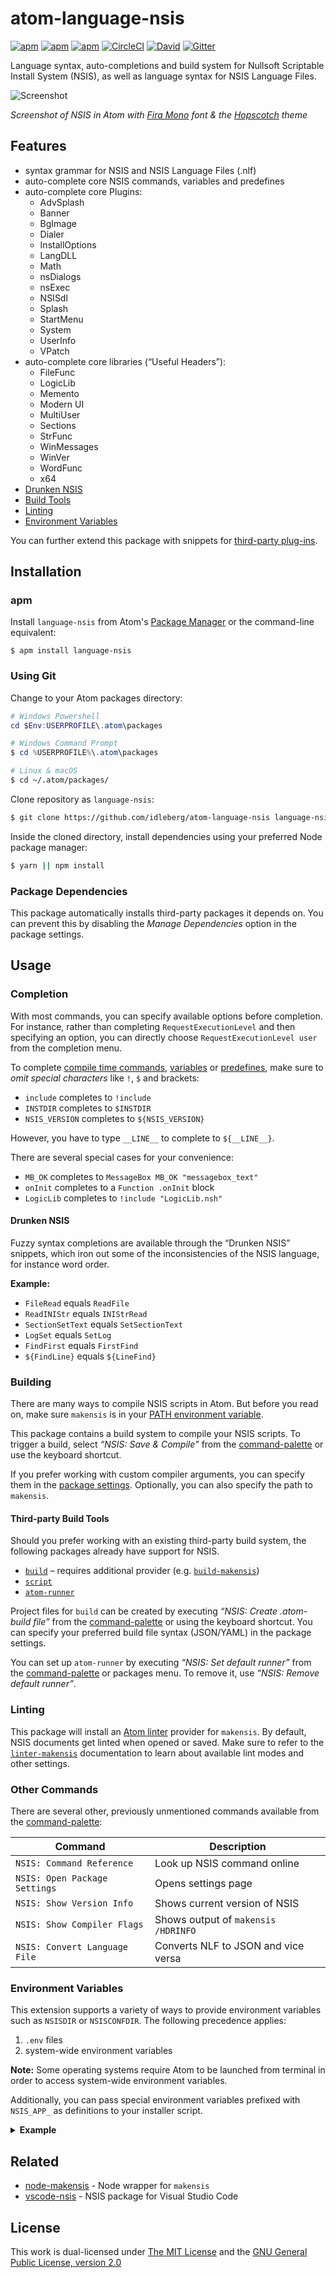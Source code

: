 # atom-language-nsis

[![apm](https://flat.badgen.net/apm/license/language-nsis)](https://atom.io/packages/language-nsis)
[![apm](https://flat.badgen.net/apm/v/language-nsis)](https://atom.io/packages/language-nsis)
[![apm](https://flat.badgen.net/apm/dl/language-nsis)](https://atom.io/packages/language-nsis)
[![CircleCI](https://flat.badgen.net/circleci/github/idleberg/atom-language-nsis)](https://circleci.com/gh/idleberg/atom-language-nsis)
[![David](https://flat.badgen.net/david/dep/idleberg/atom-language-nsis)](https://david-dm.org/idleberg/atom-language-nsis)
[![Gitter](https://flat.badgen.net/badge/chat/on%20gitter/ff69b4)](https://gitter.im/NSIS-Dev/Atom)

Language syntax, auto-completions and build system for Nullsoft Scriptable Install System (NSIS), as well as language syntax for NSIS Language Files.

![Screenshot](https://raw.github.com/idleberg/atom-language-nsis/master/screenshot.gif)

*Screenshot of NSIS in Atom with [Fira Mono](http://mozilla.github.io/Fira/) font & the [Hopscotch](https://atom.io/themes/hopscotch) theme*

## Features

* syntax grammar for NSIS and NSIS Language Files (.nlf)
* auto-complete core NSIS commands, variables and predefines
* auto-complete core Plugins:
    * AdvSplash
    * Banner
    * BgImage
    * Dialer
    * InstallOptions
    * LangDLL
    * Math
    * nsDialogs
    * nsExec
    * NSISdl
    * Splash
    * StartMenu
    * System
    * UserInfo
    * VPatch
* auto-complete core libraries (“Useful Headers”):
    * FileFunc
    * LogicLib
    * Memento
    * Modern UI
    * MultiUser
    * Sections
    * StrFunc
    * WinMessages
    * WinVer
    * WordFunc
    * x64
* [Drunken NSIS](#drunken-nsis)
* [Build Tools](#building)
* [Linting](#linting)
* [Environment Variables](#environment-variables)

You can further extend this package with snippets for [third-party plug-ins](https://atom.io/packages/nsis-plugins).

## Installation

### apm

Install `language-nsis` from Atom's [Package Manager](http://flight-manual.atom.io/using-atom/sections/atom-packages/) or the command-line equivalent:

`$ apm install language-nsis`

### Using Git

Change to your Atom packages directory:

```powershell
# Windows Powershell
cd $Env:USERPROFILE\.atom\packages

# Windows Command Prompt
$ cd %USERPROFILE%\.atom\packages
```

```bash
# Linux & macOS
$ cd ~/.atom/packages/
```

Clone repository as `language-nsis`:

```bash
$ git clone https://github.com/idleberg/atom-language-nsis language-nsis
```

Inside the cloned directory, install dependencies using your preferred Node package manager:

```bash
$ yarn || npm install
```

### Package Dependencies

This package automatically installs third-party packages it depends on. You can prevent this by disabling the *Manage Dependencies* option in the package settings.

## Usage

### Completion

With most commands, you can specify available options before completion. For instance, rather than completing `RequestExecutionLevel` and then specifying an option, you can directly choose `RequestExecutionLevel user` from the completion menu.

To complete [compile time commands](http://nsis.sourceforge.net/Docs/Chapter5.html#), [variables](http://nsis.sourceforge.net/Docs/Chapter4.html#varother) or [predefines](http://nsis.sourceforge.net/Docs/Chapter5.html#comppredefines), make sure to *omit special characters* like `!`, `$` and brackets:

* `include` completes to `!include`
* `INSTDIR` completes to `$INSTDIR`
* `NSIS_VERSION` completes to `${NSIS_VERSION}`

However, you have to type `__LINE__` to complete to `${__LINE__}`.

There are several special cases for your convenience:

* `MB_OK` completes to `MessageBox MB_OK "messagebox_text"`
* `onInit` completes to a `Function .onInit` block
* `LogicLib` completes to `!include "LogicLib.nsh"`

#### Drunken NSIS

Fuzzy syntax completions are available through the “Drunken NSIS” snippets, which iron out some of the inconsistencies of the NSIS language, for instance word order.

**Example:**

* `FileRead` equals `ReadFile`
* `ReadINIStr` equals `INIStrRead`
* `SectionSetText` equals `SetSectionText`
* `LogSet` equals `SetLog`
* `FindFirst` equals `FirstFind`
* `${FindLine}` equals `${LineFind}`

### Building

There are many ways to compile NSIS scripts in Atom. But before you read on, make sure `makensis` is in your [PATH environment variable](http://superuser.com/a/284351/195953).

This package contains a build system to compile your NSIS scripts. To trigger a build, select *“NSIS: Save & Compile”* from the [command-palette](https://atom.io/docs/latest/getting-started-atom-basics#command-palette) or use the keyboard shortcut.

If you prefer working with custom compiler arguments, you can specify them in the [package settings](https://flight-manual.atom.io/using-atom/sections/atom-packages/#package-settings). Optionally, you can also specify the path to `makensis`.

#### Third-party Build Tools

Should you prefer working with an existing third-party build system, the following packages already have support for NSIS.

* [`build`](https://atom.io/packages/build) – requires additional provider (e.g. [`build-makensis`](https://atom.io/packages/build-makensis))
* [`script`](https://atom.io/packages/script)
* [`atom-runner`](https://atom.io/packages/atom-runner)

Project files for `build` can be created by executing *“NSIS: Create .atom-build file”* from the [command-palette](https://atom.io/docs/latest/getting-started-atom-basics#command-palette) or using the keyboard shortcut. You can specify your preferred build file syntax (JSON/YAML) in the package settings.

You can set up `atom-runner` by executing *“NSIS: Set default runner”* from the [command-palette](https://atom.io/docs/latest/getting-started-atom-basics#command-palette) or packages menu. To remove it, use *“NSIS: Remove default runner”*.

### Linting

This package will install an [Atom linter](https://github.com/idleberg/atom-linter-makensis/) provider for `makensis`. By default, NSIS documents get linted when opened or saved. Make sure to refer to the [`linter-makensis`](https://github.com/idleberg/atom-linter-makensis#settings) documentation to learn about available lint modes and other settings.

### Other Commands

There are several other, previously unmentioned commands available from the [command-palette](https://atom.io/docs/latest/getting-started-atom-basics#command-palette):

Command                              | Description
-------------------------------------|-------------------------------------
`NSIS: Command Reference`            | Look up NSIS command online
`NSIS: Open Package Settings`        | Opens settings page
`NSIS: Show Version Info`            | Shows current version of NSIS
`NSIS: Show Compiler Flags`          | Shows output of `makensis /HDRINFO`
`NSIS: Convert Language File`        | Converts NLF to JSON and vice versa

### Environment Variables

This extension supports a variety of ways to provide environment variables such as `NSISDIR` or `NSISCONFDIR`. The following precedence applies:

1. `.env` files
2. system-wide environment variables

**Note:** Some operating systems require Atom to be launched from terminal in order to access system-wide environment variables.

Additionally, you can pass special environment variables prefixed with `NSIS_APP_` as definitions to your installer script.

<details>
<summary><strong>Example</strong></summary>

```env
# .env
NSIS_APP_ENVIRONMENT=development
```

```nsis
# installer.nsi
!if ${NSIS_APP_ENVIRONMENT} == "development"
  DetailPrint "Valuable Debug Information"
!endif
```
</details>

## Related

- [node-makensis](https://www.npmjs.com/package/makensis) - Node wrapper for `makensis`
- [vscode-nsis](https://marketplace.visualstudio.com/items?itemName=idleberg.nsis) - NSIS package for Visual Studio Code

## License

This work is dual-licensed under [The MIT License](https://opensource.org/licenses/MIT) and the [GNU General Public License, version 2.0](https://opensource.org/licenses/GPL-2.0)
